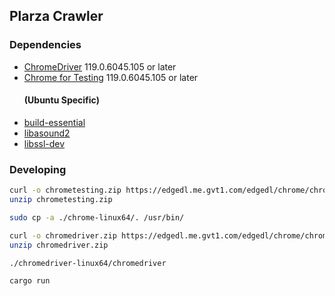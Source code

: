 ## Plarza Crawler
### Dependencies
 - [ChromeDriver](https://googlechromelabs.github.io/chrome-for-testing) 119.0.6045.105 or later
 - [Chrome for Testing](https://googlechromelabs.github.io/chrome-for-testing) 119.0.6045.105 or later  
    #### (Ubuntu Specific)
 - [build-essential](https://packages.ubuntu.com/focal/build-essential)
 - [libasound2](https://packages.ubuntu.com/focal/libasound2)
 - [libssl-dev](https://packages.ubuntu.com/focal/libssl-dev)

### Developing
```bash
curl -o chrometesting.zip https://edgedl.me.gvt1.com/edgedl/chrome/chrome-for-testing/119.0.6045.105/linux64/chrome-linux64.zip
unzip chrometesting.zip

sudo cp -a ./chrome-linux64/. /usr/bin/

curl -o chromedriver.zip https://edgedl.me.gvt1.com/edgedl/chrome/chrome-for-testing/119.0.6045.105/linux64/chromedriver-linux64.zip
unzip chromedriver.zip

./chromedriver-linux64/chromedriver

cargo run
```
